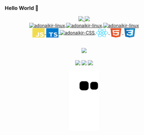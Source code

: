 ### Hello World 👋
<!--
**Adonaikjr/Adonaikjr** is a ✨ _special_ ✨ repository because its `README.md` (this file) appears on your GitHub profile.

Here are some ideas to get you started:

- 🔭 I’m currently working on ...
- 🌱 I’m currently learning ...
- 👯 I’m looking to collaborate on ...
- 🤔 I’m looking for help with ...
- 💬 Ask me about ...
- 📫 How to reach me: ...
- 😄 Pronouns: ...
- ⚡ Fun fact: ...
-->

<div align="center">
  <a href="https://github.com/adonaikjr">
  <img height="150em" src="https://github-readme-stats.vercel.app/api?username=adonaikjr&show_icons=true&theme=synthwave"/>
  <img height="150em" src="https://github-readme-stats.vercel.app/api/top-langs/?username=adonaikjr&layout=compact&langs_count=7&theme=synthwave"/>
</div>


 
<div style="display: inline_block" align="center"> 
  <div>
  <img 
  align="center" alt="adonaikjr-linux" height="100" width="40" 
  src="https://cdn.jsdelivr.net/gh/devicons/devicon/icons/linux/linux-original.svg" />
  <img align="center" alt="adonaikjr-linux" height="100" width="40" 
  src="https://cdn.jsdelivr.net/gh/devicons/devicon/icons/windows8/windows8-original.svg" />
<img align="center" alt="adonaikjr-linux" height="100" width="40" 
src="https://cdn.jsdelivr.net/gh/devicons/devicon/icons/apple/apple-original.svg" />

  <div>
  
  <img align="center" alt="adonaikjr-Js" height="30" width="40" src="https://raw.githubusercontent.com/devicons/devicon/master/icons/javascript/javascript-plain.svg">
  <img align="center" alt="adonaikjr-Ts" height="30" width="40" src="https://raw.githubusercontent.com/devicons/devicon/master/icons/typescript/typescript-plain.svg">
  <img align="center" alt="adonaikjr-CSS" height="30" width="40"
  src="https://cdn.jsdelivr.net/gh/devicons/devicon/icons/nodejs/nodejs-original.svg" />
  <img align="center" alt="adonaikjr-React" height="30" width="40" src="https://raw.githubusercontent.com/devicons/devicon/master/icons/react/react-original.svg">
  <img align="center" alt="adonaikjr-HTML" height="30" width="40" src="https://raw.githubusercontent.com/devicons/devicon/master/icons/html5/html5-original.svg">
  <img align="center" alt="adonaikjr-CSS" height="30" width="40" src="https://raw.githubusercontent.com/devicons/devicon/master/icons/css3/css3-original.svg">
</div>
  
  ## <img src="https://github.blog/wp-content/uploads/2018/10/46896184-b679fc80-ce30-11e8-88bf-921e9b788f7c.gif?resize=100%2C100" />
 
<div align="center"  > 
 <a href="https://discord.gg/fVjvNvT6" target="_blank"><img src="https://img.shields.io/badge/Discord-7289DA?style=for-the-badge&logo=discord&logoColor=white" target="_blank"></a> 
  <a href = "mailto:adonaikjr@gmail.com"><img src="https://img.shields.io/badge/Gmail-D14836?style=for-the-badge&logo=gmail&logoColor=white" target="_blank"></a>
  <a href="https://www.linkedin.com/in/adonaikjr" target="_blank"><img src="https://img.shields.io/badge/-LinkedIn-%230077B5?style=for-the-badge&logo=linkedin&logoColor=white" target="_blank"></a> 
  
   ![Snake animation](https://github.com/adonaikjr/adonaikjr/blob/output/github-contribution-grid-snake.svg)
</div>
  
  
